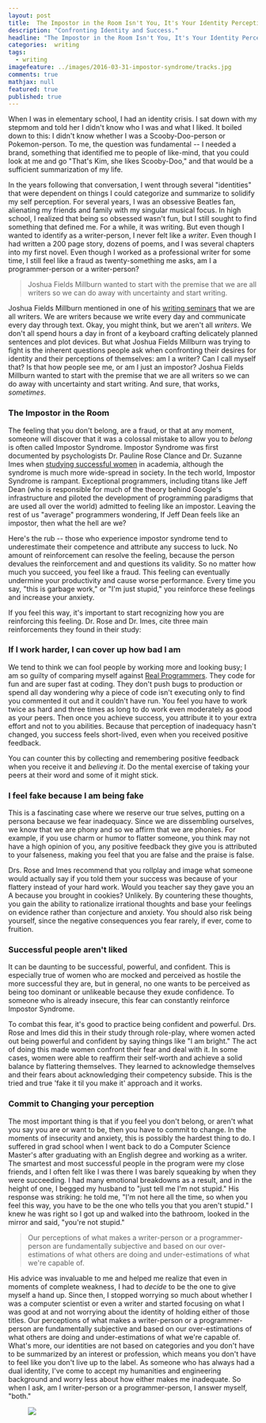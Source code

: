 ```yaml
---
layout: post
title:  The Impostor in the Room Isn't You, It's Your Identity Perception
description: "Confronting Identity and Success."
headline: "The Impostor in the Room Isn't You, It's Your Identity Perception"
categories:  writing
tags: 
  - writing
imagefeature: ../images/2016-03-31-impostor-syndrome/tracks.jpg
comments: true
mathjax: null
featured: true
published: true
---
```

When I was in elementary school, I had an identity crisis. I sat down with my stepmom and told her I didn't know who I was and what I liked. It boiled down to this: I didn't know whether I was a Scooby-Doo-person or Pokemon-person. To me, the question was fundamental -- I needed a brand, something that identified me to people of like-mind, that you could look at me and go "That's Kim, she likes Scooby-Doo," and that would be a sufficient summarization of my life.

In the years following that conversation, I went through several "identities" that were dependent on things I could categorize and summarize to solidify my self perception. For several years, I was an obsessive Beatles fan, alienating my friends and family with my singular musical focus. In high school, I realized that being so obsessed wasn't fun, but I still sought to find something that defined me. For a while, it was writing. But even though I wanted to identify as a writer-person, I never felt like a *writer*. Even though I had written a 200 page story, dozens of poems, and I was several chapters into my first novel. Even though I worked as a professional writer for some time, I still feel like a fraud as twenty-something me asks, am I a programmer-person or a writer-person?

> Joshua Fields Millburn wanted to start with the premise that we are all writers so we can do away with uncertainty and start writing. 

Joshua Fields Millburn mentioned in one of his [writing seminars](http://www.theminimalists.com/class/) that we are all writers. We are writers because we write every day and communicate every day through text. Okay, you might think, but we aren't all *writers*. We don't all spend hours a day in front of a keyboard crafting delicately planned sentences and plot devices. But what Joshua Fields Millburn was trying to fight is the inherent questions people ask when confronting their desires for identity and their perceptions of themselves: am I a writer? Can I call myself that? Is that how people see me, or am I just an impostor? Joshua Fields Millburn wanted to start with the premise that we are all writers so we can do away with uncertainty and start writing. And sure, that works, *sometimes*.

### The Impostor in the Room
The feeling that you don't belong, are a fraud, or that at any moment, someone will discover that it was a colossal mistake to allow you to *belong* is often called Impostor Syndrome. Impostor Syndrome was first documented by psychologists Dr. Pauline Rose Clance and Dr. Suzanne Imes when [studying successful women](http://www.paulineroseclance.com/pdf/ip_high_achieving_women.pdf) in academia, although the syndrome is much more wide-spread in society. In the tech world, Impostor Syndrome is rampant. Exceptional programmers, including titans like Jeff Dean (who is responsible for much of the theory behind Google's infrastructure and piloted the development of programming paradigms that are used all over the world) admitted to feeling like an impostor. Leaving the rest of us "average" programmers wondering, If Jeff Dean feels like an impostor, then what the hell are we?

Here's the rub -- those who experience impostor syndrome tend to underestimate their competence and attribute any success to luck. No amount of reinforcement can resolve the feeling, because the person devalues the reinforcement and and questions its validity. So no matter how much you succeed, you feel like a fraud. This feeling can eventually undermine your productivity and cause worse performance. Every time you say, "this is garbage work," or "I'm just stupid," you reinforce these feelings and increase your anxiety. 

If you feel this way, it's important to start recognizing how you are reinforcing this feeling. Dr. Rose and Dr. Imes, cite three main reinforcements they found in their study:

### If I work harder, I can cover up how bad I am
We tend to think we can fool people by working more and looking busy; I am so guilty of comparing myself against [Real Programmers](http://www.businessinsider.com/syndromes-drive-coders-crazy-2014-3). They code for fun and are super fast at coding. They don't push bugs to production or spend all day wondering why a piece of code isn't executing only to find you commented it out and it couldn't have run. You feel you have to work twice as hard and three times as long to do work even moderately as good as your peers. Then once you achieve success, you attribute it to your extra effort and not to you abilities. Because that perception of inadequacy hasn't changed, you success feels short-lived, even when you received positive feedback.

You can counter this by collecting and remembering positive feedback when you receive it and *believing it*. Do the mental exercise of taking your peers at their word and some of it might stick.

### I feel fake because I am being fake
This is a fascinating case where we reserve our true selves, putting on a persona because we fear inadequacy. Since we are dissembling ourselves, we know that we are phony and so we affirm that we are phonies. For example, if you use charm or humor to flatter someone, you think may not have a high opinion of you, any positive feedback they give you is attributed to your falseness, making you feel that you are false and the praise is false. 


Drs. Rose and Imes recommend that you rollplay and image what someone would actually say if you told them your success was because of your flattery instead of your hard work. Would you teacher say they gave you an A because you brought in cookies? Unlikely. By countering these thoughts, you gain the ability to rationalize irrational thoughts and base your feelings on evidence rather than conjecture and anxiety. You should also risk being yourself, since the negative consequences you fear rarely, if ever, come to fruition.
 
### Successful people aren't liked
It can be daunting to be successful, powerful, and confident. This is especially true of women who are mocked and perceived as hostile the more successful they are, but in general, no one wants to be perceived as being too dominant or unlikeable because they exude confidence. To someone who is already insecure, this fear can constantly reinforce Impostor Syndrome. 

To combat this fear, it's good to practice being confident and powerful. Drs. Rose and Imes did this in their study through role-play, where women acted out being powerful and confident by saying things like "I am bright." The act of doing this made women confront their fear and deal with it. In some cases, women were able to reaffirm their self-worth and achieve a solid balance by flattering themselves. They learned to acknowledge themselves and their fears about acknowledging their competency subside. This is the tried and true 'fake it til you make it' approach and it works.

### Commit to Changing your perception
The most important thing is that if you feel you don't belong, or aren't what you say you are or want to be, then you have to commit to change. In the moments of insecurity and anxiety, this is possibly the hardest thing to do. I suffered in grad school when I went back to do a Computer Science Master's after graduating with an English degree and working as a writer. The smartest and most successful people in the program were my close friends, and I often felt like I was there I was barely squeaking by when they were succeeding. I had many emotional breakdowns as a result, and in the height of one, I begged my husband to "just tell me I'm not stupid." His response was striking: he told me, "I'm not here all the time, so when you feel this way, you have to be the one who tells you that you aren't stupid." I knew he was right so I got up and walked into the bathroom, looked in the mirror and said, "you're not stupid." 

> Our perceptions of what makes a writer-person or a programmer-person are fundamentally subjective and based on our over-estimations of what others are doing and under-estimations of what we're capable of.

His advice was invaluable to me and helped me realize that even in moments of complete weakness, I had to *decide* to be the one to give myself a hand up. Since then, I stopped worrying so much about whether I was a computer scientist or even a writer and started focusing on what I was good at and not worrying about the identity of holding either of those titles. Our perceptions of what makes a writer-person or a programmer-person are fundamentally subjective and based on our over-estimations of what others are doing and under-estimations of what we're capable of. What's more, our identities are not based on categories and you don't have to be summarized by an interest or profession, which means you don't have to feel like you don't live up to the label. As someone who has always had a dual identity, I've come to accept my humanities and engineering background and worry less about how either makes me inadequate. So when I ask, am I writer-person or a programmer-person, I answer myself, "both."

<figure>
	<a href="{{ site.url }}/images/2016-03-31-impostor-syndrome/impostor-syndrome.jpg"><img src="{{ site.url }}/images/2016-03-31-imposter-syndrome/imposter-syndrome.jpg"></a>
</figure>
